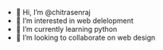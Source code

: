 - 👋 Hi, I’m @chitrasenraj
- 👀 I’m interested in web delelopment
- 🌱 I’m currently learning python
- 💞️ I’m looking to collaborate on web design

<!---
chitrasenraj/chitrasenraj is a ✨ special ✨ repository because its `README.md` (this file) appears on your GitHub profile.
You can click the Preview link to take a look at your changes.
--->
